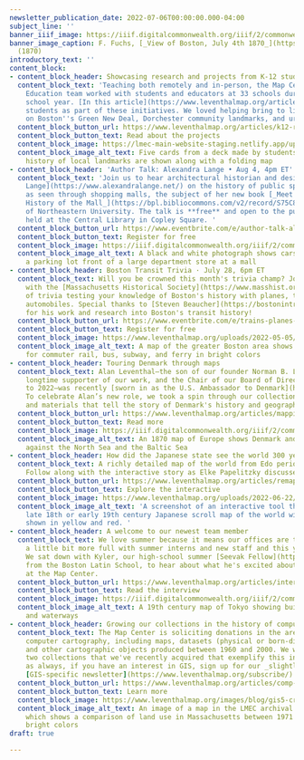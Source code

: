 ```yaml
---
newsletter_publication_date: 2022-07-06T00:00:00.000-04:00
subject_line: ''
banner_iiif_image: https://iiif.digitalcommonwealth.org/iiif/2/commonwealth:x059cb19c/658,2931,9057,2266/full/0/default.jpg
banner_image_caption: F. Fuchs, [_View of Boston, July 4th 1870_](https://collections.leventhalmap.org/search/commonwealth:x059cb183)
  (1870)
introductory_text: ''
content_block:
- content_block_header: Showcasing research and projects from K-12 students
  content_block_text: 'Teaching both remotely and in-person, the Map Center''s K-12
    Education team worked with students and educators at 33 schools during the 2021-22
    school year. [In this article](https://www.leventhalmap.org/articles/k12-round-up/), Lynn Brown reflects on the past year and the work produced by 
    students as part of these initiatives. We loved helping bring to life student perspectives
    on Boston''s Green New Deal, Dorchester community landmarks, and urban natural systems. '
  content_block_button_url: https://www.leventhalmap.org/articles/k12-round-up/
  content_block_button_text: Read about the projects
  content_block_image: https://lmec-main-website-staging.netlify.app/uploads/2022-06-30/tour-your-boston-matthew-dickey.jpeg
  content_block_image_alt_text: Five cards from a deck made by students about the
    history of local landmarks are shown along with a folding map
- content_block_header: 'Author Talk: Alexandra Lange • Aug 4, 4pm ET'
  content_block_text: 'Join us to hear architectural historian and design critic [Alexandra
    Lange](https://www.alexandralange.net/) on the history of public space in America
    as seen through shopping malls, the subject of her new book [_Meet Me by the Fountain: An Inside
    History of the Mall_](https://bpl.bibliocommons.com/v2/record/S75C8224624). Lange will be in conversation with [Sara Jensen Carr](https://camd.northeastern.edu/faculty/sara-jensen-carr/)
    of Northeastern University. The talk is **free** and open to the public and will be
    held at the Central Library in Copley Square. '
  content_block_button_url: https://www.eventbrite.com/e/author-talk-alexandra-lange-on-meet-me-by-the-fountain-tickets-373389186107?aff=July7Newsletter
  content_block_button_text: Register for free
  content_block_image: https://iiif.digitalcommonwealth.org/iiif/2/commonwealth:0g354t14z/full/,1200/0/default.jpg
  content_block_image_alt_text: A black and white photograph shows cars parked in
    a parking lot front of a large department store at a mall
- content_block_header: Boston Transit Trivia · July 28, 6pm ET
  content_block_text: Will you be crowned this month's trivia champ? Join us, along
    with the [Massachusetts Historical Society](https://www.masshist.org/), for a night
    of trivia testing your knowledge of Boston's history with planes, trains, and
    automobiles. Special thanks to [Steven Beaucher](https://bostonintransit.com/)
    for his work and research into Boston's transit history!
  content_block_button_url: https://www.eventbrite.com/e/trains-planes-and-automobiles-boston-transit-trivia-tickets-334668411227?aff=July7Newsletter
  content_block_button_text: Register for free
  content_block_image: https://www.leventhalmap.org/uploads/2022-05-05/transit.jpeg
  content_block_image_alt_text: A map of the greater Boston area shows transit routes
    for commuter rail, bus, subway, and ferry in bright colors
- content_block_header: Touring Denmark through maps
  content_block_text: Alan Leventhal—the son of our founder Norman B. Leventhal, a
    longtime supporter of our work, and the Chair of our Board of Directors from 2020
    to 2022—was recently [sworn in as the U.S. Ambassador to Denmark](https://www.majorityleader.gov/content/hoyer-statement-senate-confirmation-alan-leventhal-ambassador-denmark).
    To celebrate Alan’s new role, we took a spin through our collections to find maps
    and materials that tell the story of Denmark's history and geography.
  content_block_button_url: https://www.leventhalmap.org/articles/mapping-denmark/
  content_block_button_text: Read more
  content_block_image: https://iiif.digitalcommonwealth.org/iiif/2/commonwealth:x059cb25h/512,424,6080,2811/,1200/0/default.jpg
  content_block_image_alt_text: An 1870 map of Europe shows Denmark and Sweden set
    against the North Sea and the Baltic Sea
- content_block_header: How did the Japanese state see the world 300 years ago?
  content_block_text: A richly detailed map of the world from Edo period Japan is the subject of the latest Map Chat from the MacLean Collection.
    Follow along with the interactive story as Elke Papelitzky discusses what we can learn about .
  content_block_button_url: https://www.leventhalmap.org/articles/remapping-the-world-in-japan/
  content_block_button_text: Explore the interactive
  content_block_image: https://www.leventhalmap.org/uploads/2022-06-22/japan_map_chat_screenshot.png
  content_block_image_alt_text: 'A screenshot of an interactive tool that shows a
    late 18th or early 19th century Japanese scroll map of the world with countries
    shown in yellow and red. '
- content_block_header: A welcome to our newest team member
  content_block_text: We love summer because it means our offices are typically just
    a little bit more full with summer interns and new staff and this year is no exception!
    We sat down with Kyler, our high-school summer [Seevak Fellow](http://www.learntoquestion.org/class/fellowship/)
    from the Boston Latin School, to hear about what he's excited about for his time
    at the Map Center.
  content_block_button_url: https://www.leventhalmap.org/articles/interview-with-kyler/
  content_block_button_text: Read the interview
  content_block_image: https://iiif.digitalcommonwealth.org/iiif/2/commonwealth:ht250b888/2091,3151,6519,3974/full/0/default.jpg
  content_block_image_alt_text: A 19th century map of Tokyo showing buildings, roads,
    and waterways
- content_block_header: Growing our collections in the history of computer cartography
  content_block_text: The Map Center is soliciting donations in the area of early
    computer cartography, including maps, datasets (physical or born-digital), papers,
    and other cartographic objects produced between 1960 and 2000. We wrote about
    two collections that we've recently acquired that exemplify this interest. (And
    as always, if you have an interest in GIS, sign up for our _slightly_ nerdier,
    [GIS-specific newsletter](https://www.leventhalmap.org/subscribe/)!)
  content_block_button_url: https://www.leventhalmap.org/articles/comp-cart-collections/
  content_block_button_text: Learn more
  content_block_image: https://www.leventhalmap.org/images/blog/gis5-crop.png
  content_block_image_alt_text: An image of a map in the LMEC archival collection
    which shows a comparison of land use in Massachusetts between 1971 and 1985 using
    bright colors
draft: true

---
```

